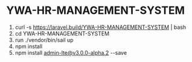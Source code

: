# YWA-HR-MANAGEMENT-SYSTEM

1. curl -s https://laravel.build/YWA-HR-MANAGEMENT-SYSTEM | bash
2. cd YWA-HR-MANAGEMENT-SYSTEM
3. run ./vendor/bin/sail up
4. npm install
5. npm install admin-lte@v3.0.0-alpha.2 --save